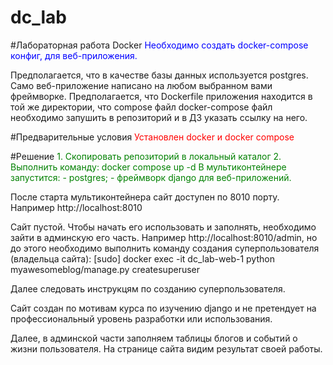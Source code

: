 # dc_lab
#Лабораторная работа Docker
<span style="color:blue">Необходимо создать docker-compose конфиг, для веб-приложения.

Предполагается, что в качестве базы данных используется postgres.
Само веб-приложение написано на любом выбранном вами фреймворке.
Предполагается, что Dockerfile приложения находится в той же директории, что compose файл
docker-compose файл необходимо запушить в репозиторий и в ДЗ указать ссылку на него.</span> 

#Предварительные условия
<span style="color:red">Установлен docker и docker compose</span>

#Решение
<span style="color:green">1. Скопировать репозиторий в локальный каталог
2. Выполнить команду: docker compose up -d
    В мультиконтейнере запустится:
        - postgres;
        - фреймворк django для веб-приложений.

После старта мультиконтейнера сайт доступен по 8010 порту.
Например http://localhost:8010

Сайт пустой. Чтобы начать его использовать и заполнять, необходимо
зайти в админскую его часть. Например http://localhost:8010/admin,
но до этого необходимо выполнить команду создания суперпользователя (владельца сайта):
  [sudo] docker exec -it dc_lab-web-1 python myawesomeblog/manage.py createsuperuser

Далее следовать инструкцям по созданию суперпользователя.

Сайт создан по мотивам курса по изучению django и не претендует на профессиональный
уровень разработки или использования.


Далее, в админской части заполняем таблицы блогов и событий о жизни пользователя. На странице сайта видим результат своей работы.</span>
